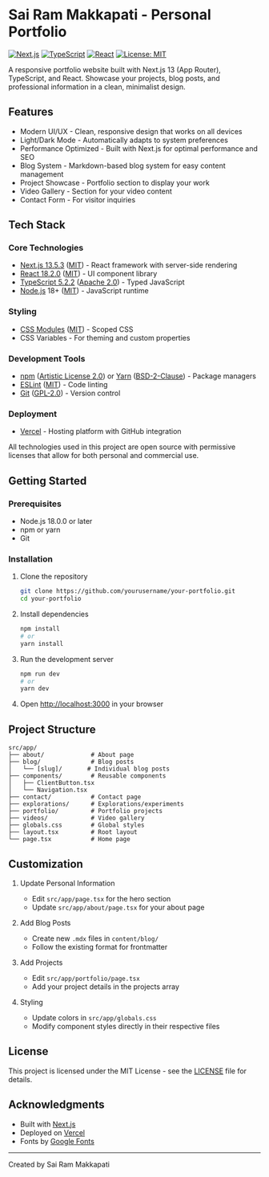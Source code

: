 # Sai Ram Makkapati - Personal Portfolio

[![Next.js](https://img.shields.io/badge/Next.js-13.5.6-black?style=flat&logo=next.js)](https://nextjs.org/)
[![TypeScript](https://img.shields.io/badge/TypeScript-5.2.2-3178C6?style=flat&logo=typescript)](https://www.typescriptlang.org/)
[![React](https://img.shields.io/badge/React-18.2.0-61DAFB?style=flat&logo=react)](https://reactjs.org/)
[![License: MIT](https://img.shields.io/badge/License-MIT-yellow.svg)](https://opensource.org/licenses/MIT)

A responsive portfolio website built with Next.js 13 (App Router), TypeScript, and React. Showcase your projects, blog posts, and professional information in a clean, minimalist design.

## Features

- Modern UI/UX - Clean, responsive design that works on all devices
- Light/Dark Mode - Automatically adapts to system preferences
- Performance Optimized - Built with Next.js for optimal performance and SEO
- Blog System - Markdown-based blog system for easy content management
- Project Showcase - Portfolio section to display your work
- Video Gallery - Section for your video content
- Contact Form - For visitor inquiries

## Tech Stack

### Core Technologies
- [Next.js 13.5.3](https://nextjs.org/) ([MIT](https://github.com/vercel/next.js/blob/canary/license.md)) - React framework with server-side rendering
- [React 18.2.0](https://reactjs.org/) ([MIT](https://github.com/facebook/react/blob/main/LICENSE)) - UI component library
- [TypeScript 5.2.2](https://www.typescriptlang.org/) ([Apache 2.0](https://github.com/microsoft/TypeScript/blob/main/LICENSE.txt)) - Typed JavaScript
- [Node.js](https://nodejs.org/) 18+ ([MIT](https://github.com/nodejs/node/blob/main/LICENSE)) - JavaScript runtime

### Styling
- [CSS Modules](https://github.com/css-modules/css-modules) ([MIT](https://github.com/css-modules/css-modules/blob/master/LICENSE-MIT)) - Scoped CSS
- CSS Variables - For theming and custom properties

### Development Tools
- [npm](https://www.npmjs.com/) ([Artistic License 2.0](https://github.com/npm/cli/blob/latest/LICENSE)) or [Yarn](https://yarnpkg.com/) ([BSD-2-Clause](https://github.com/yarnpkg/berry/blob/master/LICENSE)) - Package managers
- [ESLint](https://eslint.org/) ([MIT](https://github.com/eslint/eslint/blob/main/LICENSE)) - Code linting
- [Git](https://git-scm.com/) ([GPL-2.0](https://github.com/git/git/blob/next/COPYING)) - Version control

### Deployment
- [Vercel](https://vercel.com/) - Hosting platform with GitHub integration

All technologies used in this project are open source with permissive licenses that allow for both personal and commercial use.

## Getting Started

### Prerequisites

- Node.js 18.0.0 or later
- npm or yarn
- Git

### Installation

1. Clone the repository
   ```bash
   git clone https://github.com/yourusername/your-portfolio.git
   cd your-portfolio
   ```

2. Install dependencies
   ```bash
   npm install
   # or
   yarn install
   ```

3. Run the development server
   ```bash
   npm run dev
   # or
   yarn dev
   ```

4. Open [http://localhost:3000](http://localhost:3000) in your browser

## Project Structure 

```
src/app/
├── about/             # About page
├── blog/              # Blog posts
│   └── [slug]/       # Individual blog posts
├── components/        # Reusable components
│   ├── ClientButton.tsx
│   └── Navigation.tsx
├── contact/           # Contact page
├── explorations/      # Explorations/experiments
├── portfolio/         # Portfolio projects
├── videos/            # Video gallery
├── globals.css        # Global styles
├── layout.tsx         # Root layout
└── page.tsx           # Home page
```

## Customization

1. Update Personal Information
   - Edit `src/app/page.tsx` for the hero section
   - Update `src/app/about/page.tsx` for your about page

2. Add Blog Posts
   - Create new `.mdx` files in `content/blog/`
   - Follow the existing format for frontmatter

3. Add Projects
   - Edit `src/app/portfolio/page.tsx`
   - Add your project details in the projects array

4. Styling
   - Update colors in `src/app/globals.css`
   - Modify component styles directly in their respective files

## License

This project is licensed under the MIT License - see the [LICENSE](LICENSE) file for details.

## Acknowledgments

- Built with [Next.js](https://nextjs.org/)
- Deployed on [Vercel](https://vercel.com/)
- Fonts by [Google Fonts](https://fonts.google.com/)

---

Created by Sai Ram Makkapati
